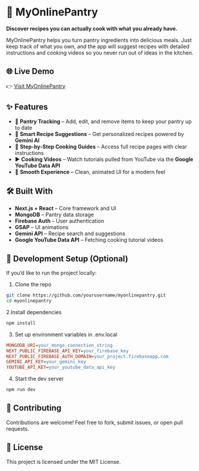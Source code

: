 # 🍳 MyOnlinePantry  

**Discover recipes you can actually cook with what you already have.**  

MyOnlinePantry helps you turn pantry ingredients into delicious meals. Just keep track of what you own, and the app will suggest recipes with detailed instructions and cooking videos so you never run out of ideas in the kitchen.  



## 🌐 Live Demo  

👉 [Visit MyOnlinePantry](https://your-live-site-link.com)   



## ✨ Features  

- 🥫 **Pantry Tracking** – Add, edit, and remove items to keep your pantry up to date  
- 🍴 **Smart Recipe Suggestions** – Get personalized recipes powered by **Gemini AI**  
- 📖 **Step-by-Step Cooking Guides** – Access full recipe pages with clear instructions  
- ▶️ **Cooking Videos** – Watch tutorials pulled from YouTube via the **Google YouTube Data API**  
- 🎨 **Smooth Experience** – Clean, animated UI for a modern feel  



## 🛠️ Built With  

- **Next.js + React** – Core framework and UI  
- **MongoDB** – Pantry data storage  
- **Firebase Auth** – User authentication  
- **GSAP** – UI animations  
- **Gemini API** – Recipe search and suggestions  
- **Google YouTube Data API** – Fetching cooking tutorial videos  


## 🚀 Development Setup (Optional)  

If you’d like to run the project locally:  

1. Clone the repo  
```bash
git clone https://github.com/yourusername/myonlinepantry.git
cd myonlinepantry
```

2.Install dependencies
```bash
npm install
```

3. Set up environment variables in .env.local

```ini
MONGODB_URI=your_mongo_connection_string
NEXT_PUBLIC_FIREBASE_API_KEY=your_firebase_key
NEXT_PUBLIC_FIREBASE_AUTH_DOMAIN=your_project.firebaseapp.com
GEMINI_API_KEY=your_gemini_key
YOUTUBE_API_KEY=your_youtube_data_api_key
```

4. Start the dev server
```bash
npm run dev
```

## 🤝 Contributing

Contributions are welcome! Feel free to fork, submit issues, or open pull requests.

## 📜 License

This project is licensed under the MIT License.
